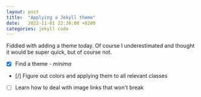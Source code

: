 ```yaml
---
layout: post
title:  "Applying a Jekyll theme"
date:   2022-11-01 22:30:00 +0200
categories: jekyll code
---
```


Fiddled with adding a theme today. Of course I underestimated and thought it would be super quick,
but of course not.

- [x] Find a theme - _minima_
- [/] Figure out colors and applying them to all relevant classes
- [ ] Learn how to deal with image links that won't break